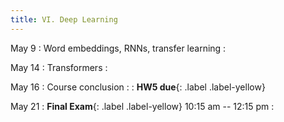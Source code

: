 ```yaml
---
title: VI. Deep Learning
---
```


May 9
: Word embeddings, RNNs, transfer learning
  : 

May 14
: Transformers
  : 

May 16
: Course conclusion
  : 
: **HW5 due**{: .label .label-yellow}


May 21
: **Final Exam**{: .label .label-yellow} 10:15 am -- 12:15 pm
  : 
